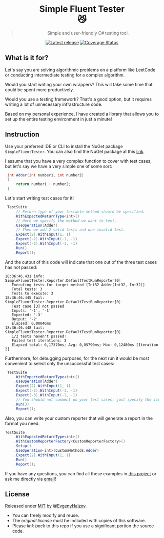 <div align="center">

# Simple Fluent Tester <br> :smirk_cat:

> Simple and user-friendly C# testing tool.

[![Latest release](https://github.com/abatar1/SimpleFluentTester/actions/workflows/main.yml/badge.svg)](https://github.com/abatar1/SimpleFluentTester/actions/workflows/main.yml)
[![Coverage Status](https://coveralls.io/repos/github/abatar1/SimpleFluentTester/badge.svg?branch=main)](https://coveralls.io/github/abatar1/SimpleFluentTester?branch=main)

</div>

## What is it for?

Let's say you are solving algorithmic problems on a platform like LeetCode or conducting intermediate testing for a complex algorithm. 

Would you start writing your own wrappers? This will take some time that could be spent more productively. 

Would you use a testing framework? That's a good option, but it requires writing a lot of unnecessary infrastructure code. 

Based on my personal experience, I have created a library that allows you to set up the entire testing environment in just a minute!

## Instruction

Use your preferred IDE or CLI to install the NuGet package `SimpleFluentTester`. You can also find the NuGet package at this [link](https://www.nuget.org/packages/SimpleFluentTester).

I assume that you have a very complex function to cover with test cases, but let's say we have a very simple one of some sort:
    
```csharp
 int Adder(int number1, int number2)
 {
     return number1 + number2;
 }
 ```

Let's start writing test cases for it!

```csharp
 TestSuite
     // Return type of your testable method should be specified.
    .WithExpectedReturnType<int>()
     // Here we specify the method we want to test.
    .UseOperation(Adder) 
     // Then we add 2 valid tests and one invalid test.
    .Expect(2).WithInput(1, 1) 
    .Expect(-2).WithInput(-1, -1)
    .Expect(-3).WithInput(-1, -1)
    .Run() 
    .Report();
 ```
    
And the output of this code will indicate that one out of the three test cases has not passed: 
   
```
18:36:46.431 info: SimpleFluentTester.Reporter.DefaultTestRunReporter[0]
   Executing tests for target method [Int32 Adder(Int32, Int32)]
   Total tests: 3
   Tests to execute: 3
18:36:46.445 fail: SimpleFluentTester.Reporter.DefaultTestRunReporter[0]
   Test case [3] not passed
   Inputs: '-1', '-1'
   Expected: '-3'
   Output: '-2'
   Elapsed: 0,00040ms
18:36:46.448 fail: SimpleFluentTester.Reporter.DefaultTestRunReporter[0]
   1/3 tests haven't passed!
   Failed test iterations: 3
   Elapsed total: 0,17370ms; Avg: 0,05790ms; Max: 0,12480ms [Iteration 2]
```

Furthermore, for debugging purposes, for the next run it would be most convenient to select only the unsuccessful test cases:
   
```csharp
 TestSuite
    .WithExpectedReturnType<int>()
    .UseOperation(Adder) 
    .Expect(2).WithInput(1, 1) 
    .Expect(-2).WithInput(-1, -1)
    .Expect(-3).WithInput(-1, -1)
     // You should not comment on your test cases; just specify the iteration you want to test, every other iteration will be ignored.
    .Run(3) 
    .Report();
 ```
Also, you can write your custom reporter that will generate a report in the format you need:
```csharp
TestSuite
    .WithExpectedReturnType<int>()
    .WithCustomReporterFactory<CustomReporterFactory>() 
    .Setup()
    .UseOperation<int>(CustomMethods.Adder) 
    .Expect(2).WithInput(1, 1) 
    .Run()
    .Report();
```

If you have any questions, you can find all these examples in [this project](/SimpleFluentTester.Examples) 
or ask me directly via [email](mailto:evgenyhalzov@gmail.com?Subject=SimpleFluentTester)!

## License

Released under [MIT](/LICENSE) by [@EvgenyHalzov](https://github.com/abatar1).

- You can freely modify and reuse.
- The _original license_ must be included with copies of this software.
- Please _link back_ to this repo if you use a significant portion the source code.


